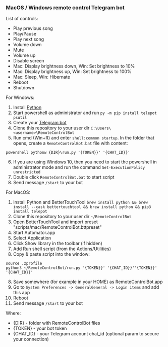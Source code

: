 ### MacOS / Windows remote control Telegram bot ###

List of controls:
- Play previous song
- Play/Pause
- Play next song
- Volume down
- Mute
- Volume up
- Disable screen
- Mac: Display brightness down, Win: Set brightness to 10%
- Mac: Display brightness up, Win: Set brightness to 100%
- Mac: Sleep, Win: Hibernate
- Reboot
- Shutdown

For Windows:
1. Install [Python](https://www.python.org/downloads/)
2. Start powershell as administrator and run `py -m pip install telepot psutil`
3. Create your [Telegram bot](https://core.telegram.org/bots)
4. Clone this repository to your user dir `C:\Users\<username>\RemoteControlBot`
5. Run cmd (Win+R) and enter `shell:common startup`. In the folder that opens, create a `RemoteControlBot.bat` file with content:
```shell script
powershell pythonw {DIR}\run.py '{TOKEN}}' '{CHAT_ID}}'
```
6. If you are using Windows 10, then you need to start the powershell in administrator mode and run the command
   `Set-ExecutionPolicy unrestricted`
7. Double click `RemoteControlBot.bat` to start script
8. Send message `/start` to your bot

For MacOS:
1. Install Python and BetterTouchTool `brew install python && brew install --cask bettertouchtool && brew install python && pip3 install telepot`
2. Clone this repository to your user dir `~/RemoteControlBot`
3. Open BetterTouchTool and import preset "scripts/mac/RemoteControlBot.bttpreset"
4. Start Automator.app
4. Select Application
5. Click Show library in the toolbar (if hidden)
6. Add Run shell script (from the Actions/Utilities)
7. Copy & paste script into the window:
```shell
source .zprofile
python3 ~/RemoteControlBot/run.py '{TOKEN}}' '{CHAT_ID}}''{TOKEN}}' '{CHAT_ID}}'
```
8. Save somewhere (for example in your HOME) as RemoteControlBot.app
9. Go to `System Preferences -> GeneralGeneral -> Login items` and add this app
10. Reboot
10. Send message `/start` to your bot

Where:
- {DIR} - folder with RemoteControlBot files
- {TOKEN} - your bot token
- {CHAT_ID} - your Telegram account chat_id (optional param to secure your connection)


